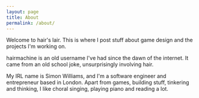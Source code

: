 ```yaml
---
layout: page
title: About
permalink: /about/
---
```

Welcome to hair's lair. This is where I post stuff about game design and the projects I'm working on.

hairmachine is an old username I've had since the dawn of the internet. It came from an old school joke, unsurprisingly
involving hair.

My IRL name is Simon Williams, and I'm a software engineer and entrepreneur based in London. Apart from games, building stuff,
tinkering and thinking, I like choral singing, playing piano and reading a lot.

